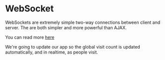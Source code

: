 # WebSocket

WebSockets are extremely simple two-way connections between client and server.  The are
both simpler and more powerful than AJAX.  

You can read more [here](https://www.websocket.org/aboutwebsocket.html)

We're going to update our app so the global visit count is updated automatically, and
in realtime, as people visit.
